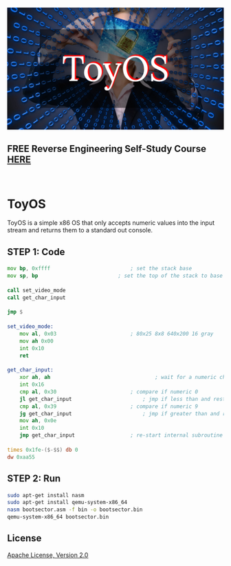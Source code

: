 ![image](https://raw.githubusercontent.com/mytechnotalent/ToyOS/main/ToyOS.png)

## FREE Reverse Engineering Self-Study Course [HERE](https://github.com/mytechnotalent/Reverse-Engineering-Tutorial)

<br>

# ToyOS
ToyOS is a simple x86 OS that only accepts numeric values into the input stream and returns them to a standard out console.

## STEP 1: Code
```asm
mov bp, 0xffff							; set the stack base
mov sp, bp							; set the top of the stack to base

call set_video_mode
call get_char_input

jmp $

set_video_mode:
	mov al, 0x03						; 80x25 8x8 640x200 16 gray
	mov ah 0x00
	int 0x10
	ret

get_char_input:						    
	xor ah, ah                  				; wait for a numeric char
	int 0x16            
	cmp al, 0x30						; compare if numeric 0
	jl get_char_input				    	; jmp if less than and restart loop
	cmp al, 0x39						; compare if numeric 9
	jg get_char_input				    	; jmp if greater than and restart loop
	mov ah, 0x0e
	int 0x10
	jmp get_char_input					; re-start internal subroutine

times 0x1fe-($-$$) db 0
dw 0xaa55
```

## STEP 2: Run
```bash
sudo apt-get install nasm
sudo apt-get install qemu-system-x86_64
nasm bootsector.asm -f bin -o bootsector.bin
qemu-system-x86_64 bootsector.bin
```

## License
[Apache License, Version 2.0](https://www.apache.org/licenses/LICENSE-2.0)
